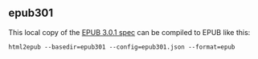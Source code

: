 epub301
-------

This local copy of the [EPUB 3.0.1 spec](http://idpf.org/epub/301) can be compiled to EPUB like this:
```
html2epub --basedir=epub301 --config=epub301.json --format=epub
```

